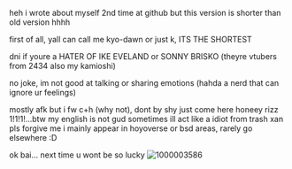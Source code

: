  heh i wrote about myself 2nd time at github but this version is shorter than old version hhhh

first of all, yall can call me kyo-dawn or just k, ITS THE SHORTEST
 
   dni if youre a HATER OF IKE EVELAND or SONNY BRISKO (theyre vtubers from 2434 also my kamioshi)
  
no joke, im not good at talking or sharing emotions (hahda a nerd that can ignore ur feelings)

  mostly afk but i fw c+h (why not), dont by shy just come here honeey rizz 1!1!1!...btw my english is not gud sometimes ill act like a idiot from trash xan pls forgive me
i mainly appear in hoyoverse or bsd areas, rarely go elsewhere :D    


ok bai... next time u wont be so lucky
![1000003586](https://github.com/danfxng/k./assets/165263026/a5b0c6ea-2b65-487a-80cc-e52fc595b3c2)
